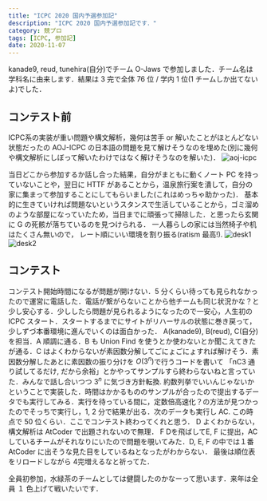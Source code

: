 ```yaml
---
title: "ICPC 2020 国内予選参加記"
description: "ICPC 2020 国内予選参加記です．"
category: 競プロ
tags: [ICPC, 参加記]
date: 2020-11-07
---
```

kanade9, reud, tunehira(自分)でチーム O-Jaws で参加しました．チーム名は学科名に由来します．結果は 3 完で全体 76 位 / 学内 1 位(1 チームしか出てないよ)でした．

## コンテスト前
ICPC系の実装が重い問題や構文解析，幾何は苦手 or 解いたことがほとんどない状態だったの AOJ-ICPC の日本語の問題を見て解けそうなのを埋めた(別に幾何や構文解析にしぼって解いたわけではなく解けそうなのを解いた)．
<img src="/posts/icpc2020-domestic/aoj-icpc.png" alt="aoj-icpc"></img>

当日どこから参加するか話し合った結果，自分がまともに動くノート PC を持っていないことや，翌日に HTTF があることから，温泉旅行案を潰して，自分の家に集まって参加することにしてもらいました(これはめっちゃ助かった)． 基本的に生きていければ問題ないというスタンスで生活していることから，ゴミ溜めのような部屋になっていたため，当日までに頑張って掃除した．と思ったら玄関に G の死骸が落ちているのを見つけられる．
一人暮らしの家には当然椅子や机はたくさん無いので， レート順にいい環境を割り振る(ratism 最高!).
<img src="/posts/icpc2020-domestic/desk1.png" alt="desk1"></img>
<img src="/posts/icpc2020-domestic/desk2.png" alt="desk2"></img>
## コンテスト
コンテスト開始時間になるが問題が開けない．5 分くらい待っても見られなかったので運営に電話した．電話が繋がらないことから他チームも同じ状況かな？と少し安心する．少ししたら問題が見られるようになったので一安心，人生初の ICPC スタート．スタートするまでにサイトがリハーサルの状態に巻き戻って，少しずづ本番環境に進んでいくのは面白かった．
A(kanade9), B(reud), C(自分)を担当．A 順調に通る．B も Union Find を使うとか使わないとか聞こえてきたが通る．C はよくわからないが素因数分解してごにょごにょすれば解けそう．素因数分解したあとに素因数の振り分けを $O(3^n)$で行うコードを書いて 「nC3 通り試してるだけ, だから余裕」とかやってサンプルすら終わらないねと言っていた．みんなで話し合いつつ $3^n$ に気づき方針転換. 約数列挙でいいんじゃないかということで実装した．時間はかかるもののサンプルが合ったので提出するデータでも実行してみる．実行を待っている間に，定数倍高速化？の方法が見つかったのでそっちで実行し，1, 2 分で結果が出る．次のデータも実行し AC. この時点で 50 位くらい．ここでコンテスト終わってくれと思う．
D よくわからない，構文解析は AtCoder で出題されないので無理．
F Dを飛ばしてE, F に提出，AC しているチームがそれなりにいたので問題を覗いてみた．D, E, F の中では１番 AtCoder に出そうな見た目をしているねとなったがわからない．
最後は順位表をリロードしながら 4完増えるなと祈ってた．

全員初参加，水緑茶のチームとしては健闘したのかなーって思います．来年は全員 １ 色上げて戦いたいです．